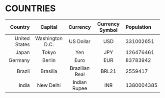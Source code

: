 # COUNTRIES

Country|Capital|Currency|Currency Symbol|Population
---:|:---:|:---:|:---:|:---
United States|Washington D.C.|US Dollar|USD|331002651
Japan|Tokyo|Yen|JPY|126476461
Germany|Berlin|Euro|EUR|83783942
Brazil|Brasília|Brazilian Real|BRL21|2559417
India|New Delhi|Indian Rupee|INR|1380004385